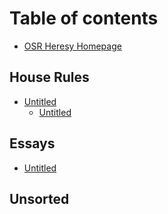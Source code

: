 # Table of contents

* [OSR Heresy Homepage](README.md)

## House Rules

* [Untitled](house-rules/untitled/README.md)
  * [Untitled](house-rules/untitled/untitled.md)

## Essays

* [Untitled](essays/untitled.md)

## Unsorted

